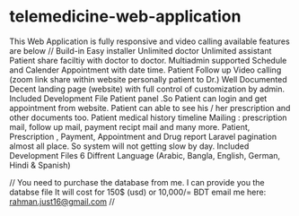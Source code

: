 # telemedicine-web-application
This Web Application is fully responsive and video calling available
features are below
// 
Build-in Easy installer
Unlimited doctor
Unlimited assistant
Patient share faciltiy with doctor to doctor.
Multiadmin supported
Schedule and Calender
Appointment with date time.
Patient Follow up
Video calling (zoom link share within website personally patient to Dr.)
Well Documented
Decent landing page (website) with full control of customization by admin.
Included Development File
Patient panel .So Patient can login and get appointment from website. Patient can able to see his / her prescription and other documents too.
Patient medical history timeline
Mailing : prescription mail, follow up mail, payment recipt mail and many more.
Patient, Prescription , Payment, Appointment and Drug report
Laravel pagination almost all place. So system will not getting slow by day.
Included Development Files
6 Diffrent Language (Arabic, Bangla, English, German, Hindi & Spanish)

// You need to purchase the database from me. I can provide you the databse file 
It will cost for 150$ (usd) or 10,000/= BDT
email me here: rahman.just16@gmail.com //

